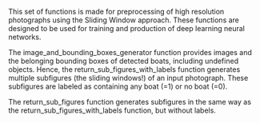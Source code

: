 This set of functions is made for preprocessing of high resolution photographs using the Sliding Window approach.
These functions are designed to be used for training and production of deep learning neural networks.

The image_and_bounding_boxes_generator function provides images and the belonging bounding boxes of detected boats,
including undefined objects.
Hence, the return_sub_figures_with_labels function generates multiple subfigures (the sliding windows!) of an input
photograph. These subfigures are labeled as containing any boat (=1) or no boat (=0).

The return_sub_figures function generates subfigures in the same way as the return_sub_figures_with_labels function, but
without labels.